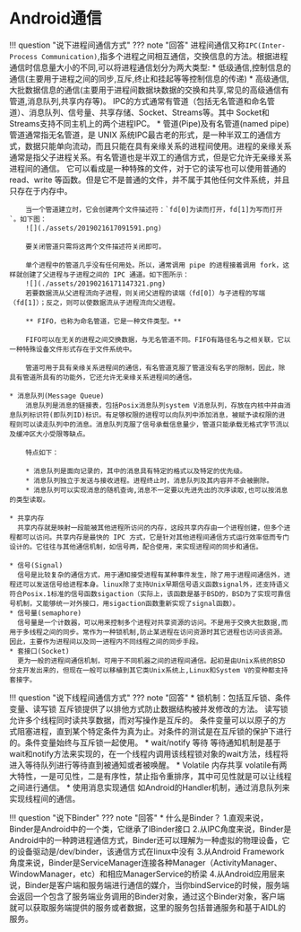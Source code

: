 # Android通信
!!! question "说下进程间通信方式"
??? note "回答"
    进程间通信又称`IPC(Inter-Process Communication)`,指多个进程之间相互通信，交换信息的方法。根据进程通信时信息量大小的不同,可以将进程通信划分为两大类型:
    * 低级通信,控制信息的通信(主要用于进程之间的同步,互斥,终止和挂起等等控制信息的传递)
    * 高级通信,大批数据信息的通信(主要用于进程间数据块数据的交换和共享,常见的高级通信有管道,消息队列,共享内存等)。
    IPC的方式通常有管道（包括无名管道和命名管道）、消息队列、信号量、共享存储、Socket、Streams等。其中 Socket和Streams支持不同主机上的两个进程IPC。
    * 管道(Pipe)及有名管道(named pipe)
        管道通常指无名管道，是 UNIX 系统IPC最古老的形式，是一种半双工的通信方式，数据只能单向流动，而且只能在具有亲缘关系的进程间使用。进程的亲缘关系通常是指父子进程关系。有名管道也是半双工的通信方式，但是它允许无亲缘关系进程间的通信。
        它可以看成是一种特殊的文件，对于它的读写也可以使用普通的read、write 等函数。但是它不是普通的文件，并不属于其他任何文件系统，并且只存在于内存中。

        当一个管道建立时，它会创建两个文件描述符：`fd[0]为读而打开，fd[1]为写而打开`。如下图：
        ![](./assets/2019021617091591.png)
        
        要关闭管道只需将这两个文件描述符关闭即可。

        单个进程中的管道几乎没有任何用处。所以，通常调用 pipe 的进程接着调用 fork，这样就创建了父进程与子进程之间的 IPC 通道。如下图所示：
        ![](./assets/20190216171147321.png)
        若要数据流从父进程流向子进程，则关闭父进程的读端（fd[0]）与子进程的写端（fd[1]）；反之，则可以使数据流从子进程流向父进程。

        ** FIFO，也称为命名管道，它是一种文件类型。**   

        FIFO可以在无关的进程之间交换数据，与无名管道不同。FIFO有路径名与之相关联，它以一种特殊设备文件形式存在于文件系统中。

        管道可用于具有亲缘关系进程间的通信，有名管道克服了管道没有名字的限制，因此，除具有管道所具有的功能外，它还允许无亲缘关系进程间的通信。

    * 消息队列(Message Queue)
        消息队列是消息的链接表，包括Posix消息队列system V消息队列，存放在内核中并由消息队列标识符(即队列ID)标识。有足够权限的进程可以向队列中添加消息，被赋予读权限的进程则可以读走队列中的消息。消息队列克服了信号承载信息量少，管道只能承载无格式字节流以及缓冲区大小受限等缺点。

        特点如下：

        * 消息队列是面向记录的，其中的消息具有特定的格式以及特定的优先级。
        * 消息队列独立于发送与接收进程。进程终止时，消息队列及其内容并不会被删除。
        * 消息队列可以实现消息的随机查询,消息不一定要以先进先出的次序读取,也可以按消息的类型读取。   

    * 共享内存
      共享内存就是映射一段能被其他进程所访问的内存，这段共享内存由一个进程创建，但多个进程都可以访问。共享内存是最快的 IPC 方式，它是针对其他进程间通信方式运行效率低而专门设计的。它往往与其他通信机制，如信号两，配合使用，来实现进程间的同步和通信。  

    * 信号(Signal)
      信号是比较复杂的通信方式，用于通知接受进程有某种事件发生，除了用于进程间通信外，进程还可以发送信号给进程本身。linux除了支持Unix早期信号语义函数signal外，还支持语义符合Posix.1标准的信号函数sigaction（实际上，该函数是基于BSD的，BSD为了实现可靠信号机制，又能够统一对外接口，用sigaction函数重新实现了signal函数）。
    * 信号量(semaphore)
      信号量是一个计数器，可以用来控制多个进程对共享资源的访问。不是用于交换大批数据,而用于多线程之间的同步。常作为一种锁机制,防止某进程在访问资源时其它进程也访问该资源。因此，主要作为进程间以及同一进程内不同线程之间的同步手段。
    * 套接口(Socket)
      更为一般的进程间通信机制，可用于不同机器之间的进程间通信。起初是由Unix系统的BSD分支开发出来的，但现在一般可以移植到其它类Unix系统上,Linux和System V的变种都支持套接字。  
!!! question "说下线程间通信方式"
??? note "回答"
    * 锁机制：包括互斥锁、条件变量、读写锁
    互斥锁提供了以排他方式防止数据结构被并发修改的方法。 读写锁允许多个线程同时读共享数据，而对写操作是互斥的。 条件变量可以以原子的方式阻塞进程，直到某个特定条件为真为止。对条件的测试是在互斥锁的保护下进行的。条件变量始终与互斥锁一起使用。
    * wait/notify 等待
    等待通知机制是基于wait和notify方法来实现的，在一个线程内调用该线程锁对象的wait方法，线程将进入等待队列进行等待直到被通知或者被唤醒。
    * Volatile 内存共享
    volatile有两大特性，一是可见性，二是有序性，禁止指令重排序，其中可见性就是可以让线程之间进行通信。
    * 使用消息实现通信
    如Android的Handler机制，通过消息队列来实现线程间的通信。

!!! question "说下Binder"
??? note "回答"
    * 什么是Binder？
        1.直观来说，Binder是Android中的一个类，它继承了IBinder接口
        2.从IPC角度来说，Binder是Android中的一种跨进程通信方式，Binder还可以理解为一种虚拟的物理设备，它的设备驱动是/dev/binder，该通信方式在linux中没有
        3.从Android Framework角度来说，Binder是ServiceManager连接各种Manager（ActivityManager、WindowManager，etc）和相应ManagerService的桥梁
        4.从Android应用层来说，Binder是客户端和服务端进行通信的媒介，当你bindService的时候，服务端会返回一个包含了服务端业务调用的Binder对象，通过这个Binder对象，客户端就可以获取服务端提供的服务或者数据，这里的服务包括普通服务和基于AIDL的服务。

